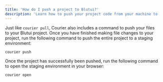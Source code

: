 ```yaml
---
title: 'How do I push a project to Blutui?'
description: 'Learn how to push your project code from your machine to Blutui.'
---
```


Just like `courier pull`, Courier also includes a command to push your files to your Blutui project. Once you have finished making file changes to your project, run the following command to push the entire project to a staging environment:

```bash
courier push
```

Once the project has successfully been pushed, run the following command to open the staging environment in your browser:

```bash
courier open
```
